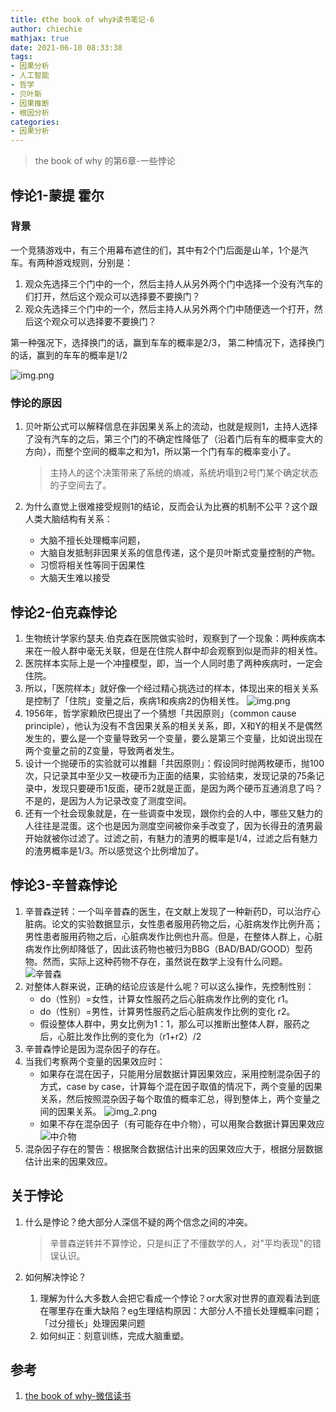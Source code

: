 ```yaml
---
title: 《the book of why》读书笔记-6
author: chiechie
mathjax: true
date: 2021-06-10 08:33:38
tags: 
- 因果分析
- 人工智能
- 哲学
- 贝叶斯
- 因果推断
- 根因分析
categories: 
- 因果分析
---
```


> the book of why 的第6章-一些悖论


## 悖论1-蒙提 霍尔

### 背景
一个竞猜游戏中，有三个用幕布遮住的们，其中有2个门后面是山羊，1个是汽车。有两种游戏规则，分别是：

1. 观众先选择三个门中的一个，然后主持人从另外两个门中选择一个没有汽车的们打开，然后这个观众可以选择要不要换门？
2. 观众先选择三个门中的一个，然后主持人从另外两个门中随便选一个打开，然后这个观众可以选择要不要换门？

第一种强况下，选择换门的话，赢到车车的概率是2/3，
第二种情况下，选择换门的话，赢到的车车的概率是1/2

![img.png](./img789.png)

### 悖论的原因

1. 贝叶斯公式可以解释信息在非因果关系上的流动，也就是规则1，主持人选择了没有汽车的之后，第三个门的不确定性降低了（沿着门后有车的概率变大的方向），而整个空间的概率之和为1，所以第一个门有车的概率变小了。

    > 主持人的这个决策带来了系统的熵减，系统坍塌到2号门某个确定状态的子空间去了。
2. 为什么直觉上很难接受规则1的结论，反而会认为比赛的机制不公平？这个跟人类大脑结构有关系：

    - 大脑不擅长处理概率问题，
    - 大脑自发抵制非因果关系的信息传递，这个是贝叶斯式变量控制的产物。
    - 习惯将相关性等同于因果性
    - 大脑天生难以接受


## 悖论2-伯克森悖论


1. 生物统计学家约瑟夫.伯克森在医院做实验时，观察到了一个现象：两种疾病本来在一般人群中毫无关联，但是在住院人群中却会观察到似是而非的相关性。
2. 医院样本实际上是一个冲撞模型，即，当一个人同时患了两种疾病时，一定会住院。
3. 所以，「医院样本」就好像一个经过精心挑选过的样本，体现出来的相关关系是控制了「住院」变量之后，疾病1和疾病2的伪相关性。
   ![img.png](img7890.png)
4. 1956年，哲学家赖欣巴提出了一个猜想「共因原则」（common cause principle），他认为没有不含因果关系的相关关系，即，X和Y的相关不是偶然发生的，要么是一个变量导致另一个变量，要么是第三个变量，比如说出现在两个变量之前的Z变量，导致两者发生。
5. 设计一个抛硬币的实验就可以推翻「共因原则」：假设同时抛两枚硬币，抛100次，只记录其中至少又一枚硬币为正面的结果，实验结束，发现记录的75条记录中，发现只要硬币1反面，硬币2就是正面，是因为两个硬币互通消息了吗？不是的，是因为人为记录改变了测度空间。
6. 还有一个社会现象就是，在一些调查中发现，跟你约会的人中，哪些又魅力的人往往是混蛋。这个也是因为测度空间被你亲手改变了，因为长得丑的渣男最开始就被你过滤了。过滤之前，有魅力的渣男的概率是1/4，过滤之后有魅力的渣男概率是1/3。所以感觉这个比例增加了。

## 悖论3-辛普森悖论

1. 辛普森逆转：一个叫辛普森的医生，在文献上发现了一种新药D，可以治疗心脏病。论文的实验数据显示，女性患者服用药物之后，心脏病发作比例升高；男性患者服用药物之后，心脏病发作比例也升高。但是，在整体人群上，心脏病发作比例却降低了，因此该药物也被归为BBG（BAD/BAD/GOOD）型药物。然而，实际上这种药物不存在，虽然说在数学上没有什么问题。
   ![辛普森](./img.png)
2. 对整体人群来说，正确的结论应该是什么呢？可以这么操作，先控制性别：
   - do（性别）=女性，计算女性服药之后心脏病发作比例的变化 r1。
   - do（性别）=男性，计算男性服药之后心脏病发作比例的变化 r2。
   - 假设整体人群中，男女比例为1：1，那么可以推断出整体人群，服药之后，心脏比发作比例的变化为（r1+r2）/2
3. 辛普森悖论是因为混杂因子的存在。
4. 当我们考察两个变量的因果效应时：
   - 如果存在混在因子，只能用分层数据计算因果效应，采用控制混杂因子的方式，case by case，计算每个混在因子取值的情况下，两个变量的因果关系，然后按照混杂因子每个取值的概率汇总，得到整体上，两个变量之间的因果关系。
     ![img_2.png](./img_2.png)
   - 如果不存在混杂因子（有可能存在中介物），可以用聚合数据计算因果效应
   ![中介物](./img_1.png)
5. 混杂因子存在的警告：根据聚合数据估计出来的因果效应大于，根据分层数据估计出来的因果效应。


## 关于悖论

1. 什么是悖论？绝大部分人深信不疑的两个信念之间的冲突。
   
   > 辛普森逆转并不算悖论，只是纠正了不懂数学的人，对"平均表现"的错误认识。
2. 如何解决悖论？
   1. 理解为什么大多数人会把它看成一个悖论？or大家对世界的直观看法到底在哪里存在重大缺陷？eg生理结构原因：大部分人不擅长处理概率问题；「过分擅长」处理因果问题
   2. 如何纠正：刻意训练，完成大脑重塑。

## 参考

1. [the book of why-微信读书](http://bayes.cs.ucla.edu/WHY/why-intro.pdf)
